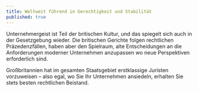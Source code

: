 ```yaml
---
title: Weltweit führend in Gerechtigkeit und Stabilität
published: true
---
```

Unternehmergeist ist Teil der britischen Kultur, und das spiegelt sich auch in der Gesetzgebung wieder. Die britischen Gerichte folgen rechtlichen Präzedenzfällen, haben aber den Spielraum, alte Entscheidungen an die Anforderungen moderner Unternehmen anzupassen wo neue Perspektiven erforderlich sind.

Großbritannien hat im gesamten Staatsgebiet erstklassige Juristen vorzuweisen – also egal, wo Sie Ihr Unternehmen ansiedeln, erhalten Sie stets besten rechtlichen Beistand.
